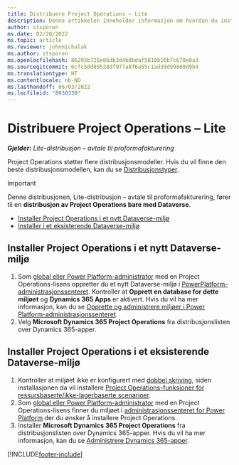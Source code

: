 ```yaml
---
title: Distribuere Project Operations – Lite
description: Denne artikkelen inneholder informasjon om hvordan du installerer Project Operations Lite-distribusjon – avtale til proformafakturering.
author: stsporen
ms.date: 02/28/2022
ms.topic: article
ms.reviewer: johnmichalak
ms.author: stsporen
ms.openlocfilehash: 86293b725e86db3d4b8bdaf5810b16b7c670e8a3
ms.sourcegitcommit: 6cfc50d89528df977a8f6a55c1ad39d99800d9b4
ms.translationtype: HT
ms.contentlocale: nb-NO
ms.lasthandoff: 06/03/2022
ms.locfileid: "8930330"
---
```

# <a name="deploy-project-operations---lite"></a>Distribuere Project Operations – Lite

_**Gjelder:** Lite-distribusjon – avtale til proformafakturering_



Project Operations støtter flere distribusjonsmodeller. Hvis du vil finne den beste distribusjonsmodellen, kan du se [Distribusjonstyper](determine-deployment-type.md).


> [!IMPORTANT]
> Denne distribusjonen, Lite-distribusjon – avtale til proformafakturering, fører til en **distribusjon av Project Operations bare med Dataverse**.

- [Installer Project Operations i et nytt Dataverse-miljø](#new)
- [Installer i et eksisterende Dataverse-miljø](#existing)



## <a name="install-project-operations-to-a-new-dataverse-environment"></a><a name="new"></a>Installer Project Operations i et nytt Dataverse-miljø

1. Som [global eller Power Platform-administrator](/power-platform/admin/global-service-administrators-can-administer-without-license) med en Project Operations-lisens oppretter du et nytt Dataverse-miljø i [PowerPlatform-administrasjonssenteret](https://admin.powerplatform.com). Kontroller at **Opprett en database for dette miljøet** og **Dynamics 365 Apps** er aktivert. Hvis du vil ha mer informasjon, kan du se [Opprette og administrere miljøer i Power Platform-administrasjonssenteret](/power-platform/admin/create-environment#create-an-environment-in-the-power-platform-admin-center).
2. Velg **Microsoft Dynamics 365 Project Operations** fra distribusjonslisten over Dynamics 365-apper.


## <a name="install-project-operations-to-an-existing-dataverse-environment"></a><a name="existing"></a>Installer Project Operations i et eksisterende Dataverse-miljø
1. Kontroller at miljøet ikke er konfigurert med [dobbel skriving](/dynamics365/fin-ops-core/dev-itpro/data-entities/dual-write/dual-write-overview), siden installasjonen da vil installere [Project Operations-funksjoner for ressursbaserte/ikke-lagerbaserte scenarioer](project-operations-integrated-deployment-overview.md).
2. Som [global eller Power Platform-administrator](/power-platform/admin/global-service-administrators-can-administer-without-license) med en Project Operations-lisens finner du miljøet i [administrasjonssenteret for Power Platform](https://admin.powerplatform.com) der du ønsker å installere Project Operations.
3. Installer **Microsoft Dynamics 365 Project Operations** fra distribusjonslisten over Dynamics 365-apper. Hvis du vil ha mer informasjon, kan du se [Administrere Dynamics 365-apper](/power-platform/admin/manage-apps).




[!INCLUDE[footer-include](../includes/footer-banner.md)]
